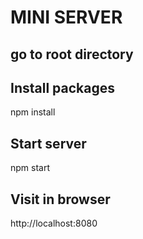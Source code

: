 # MINI SERVER

## go to root directory

## Install packages

npm install

## Start server

npm start

## Visit in browser

http://localhost:8080



